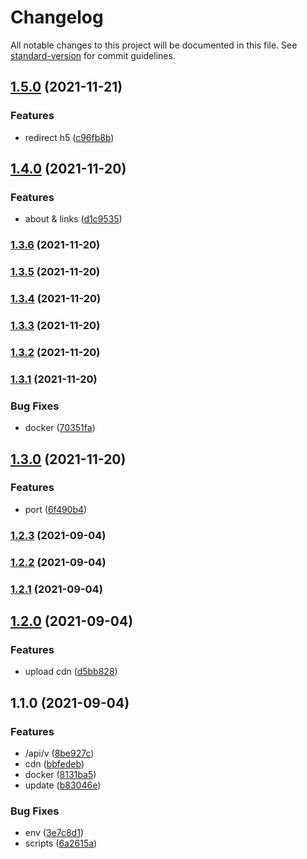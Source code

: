 # Changelog

All notable changes to this project will be documented in this file. See [standard-version](https://github.com/conventional-changelog/standard-version) for commit guidelines.

## [1.5.0](https://github.com/Saber2pr/blog-ssr/compare/v1.4.0...v1.5.0) (2021-11-21)


### Features

* redirect h5 ([c96fb8b](https://github.com/Saber2pr/blog-ssr/commit/c96fb8b80da7217b556f49954a19761d8f2b7088))

## [1.4.0](https://github.com/Saber2pr/blog-ssr/compare/v1.3.6...v1.4.0) (2021-11-20)


### Features

* about & links ([d1c9535](https://github.com/Saber2pr/blog-ssr/commit/d1c9535ac20e130084ae1b6adcec5ba18c7d5d66))

### [1.3.6](https://github.com/Saber2pr/blog-ssr/compare/v1.3.5...v1.3.6) (2021-11-20)

### [1.3.5](https://github.com/Saber2pr/blog-ssr/compare/v1.3.4...v1.3.5) (2021-11-20)

### [1.3.4](https://github.com/Saber2pr/blog-ssr/compare/v1.3.3...v1.3.4) (2021-11-20)

### [1.3.3](https://github.com/Saber2pr/blog-ssr/compare/v1.3.2...v1.3.3) (2021-11-20)

### [1.3.2](https://github.com/Saber2pr/blog-ssr/compare/v1.3.1...v1.3.2) (2021-11-20)

### [1.3.1](https://github.com/Saber2pr/blog-ssr/compare/v1.3.0...v1.3.1) (2021-11-20)


### Bug Fixes

* docker ([70351fa](https://github.com/Saber2pr/blog-ssr/commit/70351faef02df472ab56ac49556e78a18c027438))

## [1.3.0](https://github.com/Saber2pr/blog-ssr/compare/v1.2.3...v1.3.0) (2021-11-20)


### Features

* port ([6f490b4](https://github.com/Saber2pr/blog-ssr/commit/6f490b4a6dad9443ac4eb19ae8519f49acb5dd9d))

### [1.2.3](https://github.com/Saber2pr/blog-ssr/compare/v1.2.2...v1.2.3) (2021-09-04)

### [1.2.2](https://github.com/Saber2pr/next-ssr-blog/compare/v1.2.1...v1.2.2) (2021-09-04)

### [1.2.1](https://github.com/Saber2pr/next-ssr-blog/compare/v1.2.0...v1.2.1) (2021-09-04)

## [1.2.0](https://github.com/Saber2pr/next-ssr-blog/compare/v1.1.0...v1.2.0) (2021-09-04)


### Features

* upload cdn ([d5bb828](https://github.com/Saber2pr/next-ssr-blog/commit/d5bb8286abd6cf6c566ae41e47b0e6ad8cdeac47))

## 1.1.0 (2021-09-04)


### Features

* /api/v ([8be927c](https://github.com/Saber2pr/next-ssr-blog/commit/8be927cee7dee7553cead16ab4c29967920e60df))
* cdn ([bbfedeb](https://github.com/Saber2pr/next-ssr-blog/commit/bbfedeb59844b60963fb22da9ab4834074679e08))
* docker ([8131ba5](https://github.com/Saber2pr/next-ssr-blog/commit/8131ba569d61bda484c8a01c5a17836ea2ae9c7a))
* update ([b83046e](https://github.com/Saber2pr/next-ssr-blog/commit/b83046e6a735ddbac0d07220030fd3b6e9003f0b))


### Bug Fixes

* env ([3e7c8d1](https://github.com/Saber2pr/next-ssr-blog/commit/3e7c8d1ab6c0d959f74a9dc1fa29e7c9f88dfc7f))
* scripts ([6a2615a](https://github.com/Saber2pr/next-ssr-blog/commit/6a2615a368b8474aec337c7c96307573db6e6c4b))
